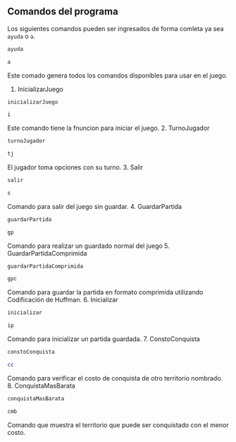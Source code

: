 ## Comandos del programa
Los siguientes comandos pueden ser ingresados de forma comleta ya sea `ayuda` o `a`.
```sh
ayuda
```
```sh
a
```
Este comado genera todos los comandos disponibles para usar en el juego.
1. InicializarJuego
```sh
inicializarJuego
```
```sh
i
```
Este comando tiene la fnuncion para iniciar el juego.
2. TurnoJugador
```sh
turnoJugador
```
```sh
tj
```
El jugador toma opciones con su turno.
3. Salir
```sh
salir
```
```sh
s
```
Comando para salir del juego sin guardar.
4. GuardarPartida
```sh
guardarPartida
```
```sh
gp
```
Comando para realizar un guardado normal del juego
5. GuardarPartidaComprimida
```sh
guardarPartidaComprimida
```
```sh
gpc
```
Comando para guardar la partida en formato comprimida utilizando Codificación de Huffman.
6. Inicializar
```sh
inicializar
```
```sh
ip
```
Comando para inicializar un partida guardada.
7. ConstoConquista
```sh
constoConquista
```
```sh
cc
```
Comando para verificar el costo de conquista de otro territorio nombrado.
8. ConquistaMasBarata
```sh
conquistaMasBarata
```
```sh
cmb
```
Comando que muestra el territorio que puede ser conquistado con el menor costo. 